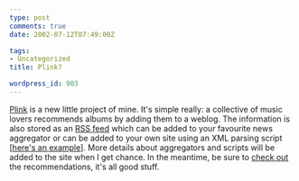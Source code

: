 ```yaml
---
type: post
comments: true
date: 2002-07-12T07:49:00Z

tags:
- Uncategorized
title: Plink?

wordpress_id: 903
---
```


[Plink](http://www.subsist.org/plink/) is a new little project of mine. It's simple really: a collective of music lovers recommends albums by adding them to a weblog. The information is also stored as an [RSS feed](http://www.subsist.org/plink/rss.php) which can be added to your favourite news aggregator or can be added to your own site using an XML parsing script [[here's an example](misc/plink.php)]. More details about aggregators and scripts will be added to the site when I get chance. In the meantime, be sure to [check out](http://www.subsist.org/plink/) the recommendations, it's all good stuff.
